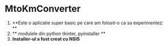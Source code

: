 # MtoKmConverter

1. **Este o aplicatie super basic pe care am folosit-o ca sa experimentez: **
2. **     modulele din python tkinter, pyinstaller **
3. **Installer-ul a fost creat cu NSIS**
